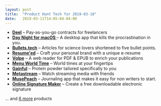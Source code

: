 ```yaml
---
layout: post
title:  "Product Hunt Tech for 2019-03-10"
date:   2019-03-11T14:05:04-04:00
---
```


* **[Deel](https://www.producthunt.com/posts/deel?utm_campaign=producthunt-api&utm_medium=api&utm_source=Application%3A+Daily+Digest+RSS+%28ID%3A+3202%29)** – Pay-as-you-go contracts for freelancers
* **[Day Night for macOS ](https://www.producthunt.com/posts/day-night-for-macos?utm_campaign=producthunt-api&utm_medium=api&utm_source=Application%3A+Daily+Digest+RSS+%28ID%3A+3202%29)** – A desktop app that kills the procrastination in you.
* **[Bullets.tech](https://www.producthunt.com/posts/bullets-tech?utm_campaign=producthunt-api&utm_medium=api&utm_source=Application%3A+Daily+Digest+RSS+%28ID%3A+3202%29)** – Articles for science lovers shortened to five bullet points.
* **[Resume'ed](https://www.producthunt.com/posts/resume-ed?utm_campaign=producthunt-api&utm_medium=api&utm_source=Application%3A+Daily+Digest+RSS+%28ID%3A+3202%29)** – Craft your personal brand with a unique e-resume
* **[Volpe](https://www.producthunt.com/posts/volpe?utm_campaign=producthunt-api&utm_medium=api&utm_source=Application%3A+Daily+Digest+RSS+%28ID%3A+3202%29)** – A web reader for PDF & EPUB to enrich your publications
* **[Menu World Time](https://www.producthunt.com/posts/menu-world-time?utm_campaign=producthunt-api&utm_medium=api&utm_source=Application%3A+Daily+Digest+RSS+%28ID%3A+3202%29)** – World times at your fingertips
* **[Gainful](https://www.producthunt.com/posts/gainful?utm_campaign=producthunt-api&utm_medium=api&utm_source=Application%3A+Daily+Digest+RSS+%28ID%3A+3202%29)** – Protein powder tailored specifically to you
* **[Metastream](https://www.producthunt.com/posts/metastream?utm_campaign=producthunt-api&utm_medium=api&utm_source=Application%3A+Daily+Digest+RSS+%28ID%3A+3202%29)** – Watch streaming media with friends
* **[MusePeach](https://www.producthunt.com/posts/musepeach?utm_campaign=producthunt-api&utm_medium=api&utm_source=Application%3A+Daily+Digest+RSS+%28ID%3A+3202%29)** – Journaling app that makes it easy for non writers to start.
* **[Online Signature Maker](https://www.producthunt.com/posts/online-signature-maker?utm_campaign=producthunt-api&utm_medium=api&utm_source=Application%3A+Daily+Digest+RSS+%28ID%3A+3202%29)** – Create a free downloadable electronic signature

… and [6 more](https://www.producthunt.com/tech) products